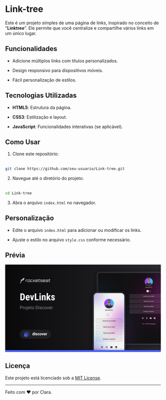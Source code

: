 # Link-tree

Este é um projeto simples de uma página de links, inspirado no conceito de "**Linktree**". Ele permite que você centralize e compartilhe vários links em um único lugar.

## Funcionalidades

- Adicione múltiplos links com títulos personalizados.

- Design responsivo para dispositivos móveis.

- Fácil personalização de estilos.

## Tecnologias Utilizadas

- **HTML5**: Estrutura da página.

- **CSS3**: Estilização e layout.

- **JavaScript**: Funcionalidades interativas (se aplicável).

## Como Usar

1. Clone este repositório:

```bash

git clone https://github.com/seu-usuario/Link-tree.git

```

2. Navegue até o diretório do projeto:

```bash

cd Link-tree

```

3. Abra o arquivo `index.html` no navegador.

## Personalização

- Edite o arquivo `index.html` para adicionar ou modificar os links.

- Ajuste o estilo no arquivo `style.css` conforme necessário.

## Prévia

<p align= "center">
 <img
  src="./.github/preview.png"
  alt="Projeto Devlinks"
/>
</p>


## Licença

Este projeto está licenciado sob a [MIT License](LICENSE).

---

Feito com ❤️ por Clara.

